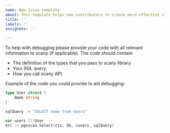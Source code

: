 ```yaml
---
name: New Issue template
about: This template helps new contributors to create more effective issues.
title: ''
labels: ''
assignees: ''

---
```


To help with debugging please provide your code with all relevant information to scany (if applicable). 
The code should contain:
- The definition of the types that you pass to scany library.
- Your SQL query.
- How you call scany API.

Example of the code you could provide to aid debugging:
```go
type User struct {
    Name string
}

sqlQuery := "SELECT name from users"

var users []*User
err := pgxscan.Select(ctx, db, &users, sqlQuery) 
```
